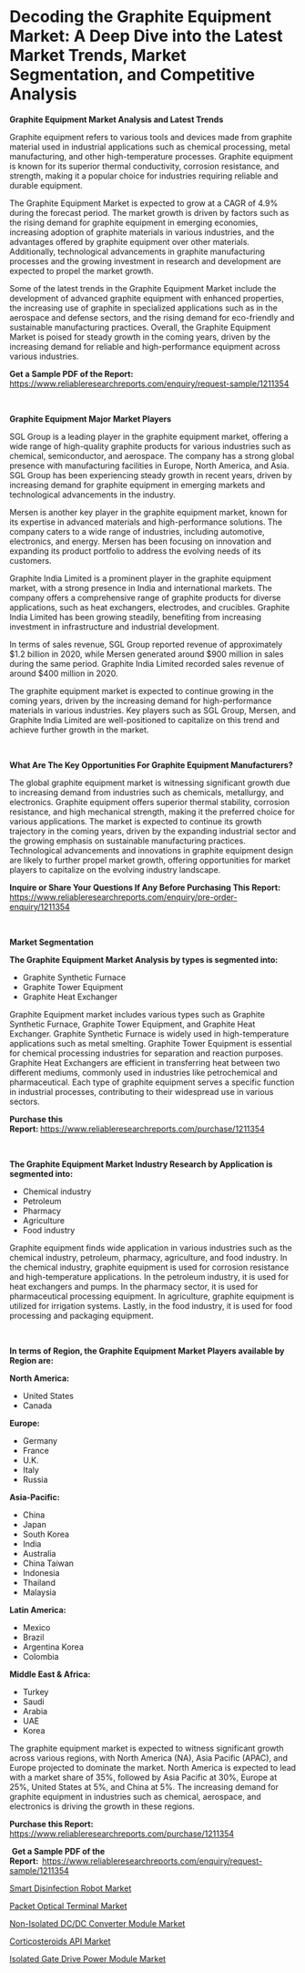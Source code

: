<p><h1>Decoding the Graphite Equipment Market: A Deep Dive into the Latest Market Trends, Market Segmentation, and Competitive Analysis</h1></p><p><strong>Graphite Equipment Market Analysis and Latest Trends</strong></p>
<p><p>Graphite equipment refers to various tools and devices made from graphite material used in industrial applications such as chemical processing, metal manufacturing, and other high-temperature processes. Graphite equipment is known for its superior thermal conductivity, corrosion resistance, and strength, making it a popular choice for industries requiring reliable and durable equipment.</p><p>The Graphite Equipment Market is expected to grow at a CAGR of 4.9% during the forecast period. The market growth is driven by factors such as the rising demand for graphite equipment in emerging economies, increasing adoption of graphite materials in various industries, and the advantages offered by graphite equipment over other materials. Additionally, technological advancements in graphite manufacturing processes and the growing investment in research and development are expected to propel the market growth.</p><p>Some of the latest trends in the Graphite Equipment Market include the development of advanced graphite equipment with enhanced properties, the increasing use of graphite in specialized applications such as in the aerospace and defense sectors, and the rising demand for eco-friendly and sustainable manufacturing practices. Overall, the Graphite Equipment Market is poised for steady growth in the coming years, driven by the increasing demand for reliable and high-performance equipment across various industries.</p></p>
<p><strong>Get a Sample PDF of the Report:&nbsp;</strong> <a href="https://www.reliableresearchreports.com/enquiry/request-sample/1211354">https://www.reliableresearchreports.com/enquiry/request-sample/1211354</a></p>
<p>&nbsp;</p>
<p><strong>Graphite Equipment Major Market Players</strong></p>
<p><p>SGL Group is a leading player in the graphite equipment market, offering a wide range of high-quality graphite products for various industries such as chemical, semiconductor, and aerospace. The company has a strong global presence with manufacturing facilities in Europe, North America, and Asia. SGL Group has been experiencing steady growth in recent years, driven by increasing demand for graphite equipment in emerging markets and technological advancements in the industry.</p><p>Mersen is another key player in the graphite equipment market, known for its expertise in advanced materials and high-performance solutions. The company caters to a wide range of industries, including automotive, electronics, and energy. Mersen has been focusing on innovation and expanding its product portfolio to address the evolving needs of its customers.</p><p>Graphite India Limited is a prominent player in the graphite equipment market, with a strong presence in India and international markets. The company offers a comprehensive range of graphite products for diverse applications, such as heat exchangers, electrodes, and crucibles. Graphite India Limited has been growing steadily, benefiting from increasing investment in infrastructure and industrial development.</p><p>In terms of sales revenue, SGL Group reported revenue of approximately $1.2 billion in 2020, while Mersen generated around $900 million in sales during the same period. Graphite India Limited recorded sales revenue of around $400 million in 2020.</p><p>The graphite equipment market is expected to continue growing in the coming years, driven by the increasing demand for high-performance materials in various industries. Key players such as SGL Group, Mersen, and Graphite India Limited are well-positioned to capitalize on this trend and achieve further growth in the market.</p></p>
<p>&nbsp;</p>
<p><strong>What Are The Key Opportunities For Graphite Equipment Manufacturers?</strong></p>
<p><p>The global graphite equipment market is witnessing significant growth due to increasing demand from industries such as chemicals, metallurgy, and electronics. Graphite equipment offers superior thermal stability, corrosion resistance, and high mechanical strength, making it the preferred choice for various applications. The market is expected to continue its growth trajectory in the coming years, driven by the expanding industrial sector and the growing emphasis on sustainable manufacturing practices. Technological advancements and innovations in graphite equipment design are likely to further propel market growth, offering opportunities for market players to capitalize on the evolving industry landscape.</p></p>
<p><strong>Inquire or Share Your Questions If Any Before Purchasing This Report:</strong> <a href="https://www.reliableresearchreports.com/enquiry/pre-order-enquiry/1211354">https://www.reliableresearchreports.com/enquiry/pre-order-enquiry/1211354</a></p>
<p>&nbsp;</p>
<p><strong>Market Segmentation</strong></p>
<p><strong>The Graphite Equipment Market Analysis by types is segmented into:</strong></p>
<p><ul><li>Graphite Synthetic Furnace</li><li>Graphite Tower Equipment</li><li>Graphite Heat Exchanger</li></ul></p>
<p><p>Graphite Equipment market includes various types such as Graphite Synthetic Furnace, Graphite Tower Equipment, and Graphite Heat Exchanger. Graphite Synthetic Furnace is widely used in high-temperature applications such as metal smelting. Graphite Tower Equipment is essential for chemical processing industries for separation and reaction purposes. Graphite Heat Exchangers are efficient in transferring heat between two different mediums, commonly used in industries like petrochemical and pharmaceutical. Each type of graphite equipment serves a specific function in industrial processes, contributing to their widespread use in various sectors.</p></p>
<p><strong>Purchase this Report:&nbsp;</strong><a href="https://www.reliableresearchreports.com/purchase/1211354">https://www.reliableresearchreports.com/purchase/1211354</a></p>
<p>&nbsp;</p>
<p><strong>The Graphite Equipment Market Industry Research by Application is segmented into:</strong></p>
<p><ul><li>Chemical industry</li><li>Petroleum</li><li>Pharmacy</li><li>Agriculture</li><li>Food industry</li></ul></p>
<p><p>Graphite equipment finds wide application in various industries such as the chemical industry, petroleum, pharmacy, agriculture, and food industry. In the chemical industry, graphite equipment is used for corrosion resistance and high-temperature applications. In the petroleum industry, it is used for heat exchangers and pumps. In the pharmacy sector, it is used for pharmaceutical processing equipment. In agriculture, graphite equipment is utilized for irrigation systems. Lastly, in the food industry, it is used for food processing and packaging equipment.</p></p>
<p>&nbsp;</p>
<p><strong>In terms of Region, the Graphite Equipment Market Players available by Region are:</strong></p>
<p>
    <p> <strong> North America: </strong>
        <ul>
            <li>United States</li>
            <li>Canada</li>
        </ul>
        </p> 
    <p> <strong> Europe: </strong>
        <ul>
            <li>Germany</li>
            <li>France</li>
            <li>U.K.</li>
            <li>Italy</li>
            <li>Russia</li>
        </ul>
        </p> 
    <p> <strong> Asia-Pacific: </strong>
        <ul>
            <li>China</li>
            <li>Japan</li>
            <li>South Korea</li>
            <li>India</li>
            <li>Australia</li>
            <li>China Taiwan</li>
            <li>Indonesia</li>
            <li>Thailand</li>
            <li>Malaysia</li>
        </ul>
        </p> 
    <p> <strong> Latin America: </strong>
        <ul>
            <li>Mexico</li>
            <li>Brazil</li>
            <li>Argentina Korea</li>
            <li>Colombia</li>
        </ul>
        </p> 
    <p> <strong> Middle East & Africa: </strong>
        <ul>
            <li>Turkey</li>
            <li>Saudi</li>
            <li>Arabia</li>
            <li>UAE</li>
            <li>Korea</li>
        </ul>
    </p>
    </p>
<p><p>The graphite equipment market is expected to witness significant growth across various regions, with North America (NA), Asia Pacific (APAC), and Europe projected to dominate the market. North America is expected to lead with a market share of 35%, followed by Asia Pacific at 30%, Europe at 25%, United States at 5%, and China at 5%. The increasing demand for graphite equipment in industries such as chemical, aerospace, and electronics is driving the growth in these regions.</p></p>
<p><strong>Purchase this Report: </strong><a href="https://www.reliableresearchreports.com/purchase/1211354">https://www.reliableresearchreports.com/purchase/1211354</a></p>
<p>&nbsp;<strong>Get a Sample PDF of the Report:&nbsp;&nbsp;</strong><a href="https://www.reliableresearchreports.com/enquiry/request-sample/1211354">https://www.reliableresearchreports.com/enquiry/request-sample/1211354</a></p>
<p><strong></strong></p>
<p><p><a href="https://medium.com/@judyhunter52/smart-disinfection-robot-market-exploring-market-share-market-trends-and-future-growth-730ae65732e6">Smart Disinfection Robot Market</a></p><p><a href="https://medium.com/@noelkunzei1/packet-optical-terminal-market-size-reveals-the-best-marketing-channels-in-global-industry-7e51ba950115">Packet Optical Terminal Market</a></p><p><a href="https://issuu.com/reportprime-2/docs/non-isolated-dcdc-converter-module-market-size-203">Non-Isolated DC/DC Converter Module Market</a></p><p><a href="https://medium.com/@noelkunzei1/corticosteroids-api-market-share-evolution-and-market-growth-trends-2024-2031-eb3544ca9fb9">Corticosteroids API Market</a></p><p><a href="https://issuu.com/reportprime-2/docs/isolated-gate-drive-power-module-market-size-2030.">Isolated Gate Drive Power Module Market</a></p></p>